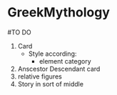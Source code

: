# GreekMythology

#TO DO
1. Card
     -  Style according:
        -   element category
2. Anscestor Descendant card
3. relative figures
4. Story in sort of middle
